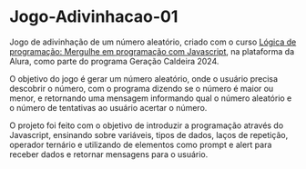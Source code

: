# Jogo-Adivinhacao-01
 Jogo de adivinhação de um número aleatório, criado com o curso [Lógica de programação: Mergulhe em programação com Javascript](https://cursos.alura.com.br/course/logica-programacao-funcoes-listas), na plataforma da Alura, como parte do programa Geração Caldeira 2024.

 O objetivo do jogo é gerar um número aleatório, onde o usuário precisa descobrir o número, com o programa dizendo se o número é maior ou menor, e retornando uma mensagem informando qual o número aleatório e o número de tentativas ao usuário acertar o número.

O projeto foi feito com o objetivo de introduzir a programação através do Javascript, ensinando sobre variáveis, tipos de dados, laços de repetição, operador ternário e utilizando de elementos como prompt e alert para receber dados e retornar mensagens para o usuário.